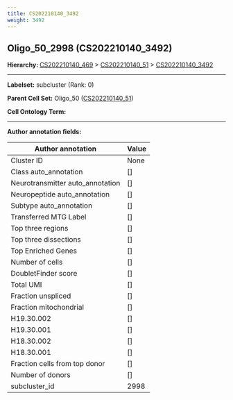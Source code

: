 ```yaml
---
title: CS202210140_3492
weight: 3492
---
```

## Oligo_50_2998 (CS202210140_3492)
<b>Hierarchy: </b>
[CS202210140_469](cell_sets/CS202210140_469.md) >
[CS202210140_51](cell_sets/CS202210140_51.md) >
[CS202210140_3492](cell_sets/CS202210140_3492.md)

---


**Labelset:** subcluster (Rank: 0)

**Parent Cell Set:** Oligo_50 ([CS202210140_51](cell_sets/CS202210140_51.md))



**Cell Ontology Term:** 

[MARKER GENES.]: #


---

[TRANSFERRED ANNOTATIONS.]: #


[AUTHOR ANNOTATION FIELDS.]: #


**Author annotation fields:**

| Author annotation | Value |
|-------------------|-------|
|Cluster ID|None|
|Class auto_annotation|[]|
|Neurotransmitter auto_annotation|[]|
|Neuropeptide auto_annotation|[]|
|Subtype auto_annotation|[]|
|Transferred MTG Label|[]|
|Top three regions|[]|
|Top three dissections|[]|
|Top Enriched Genes|[]|
|Number of cells|[]|
|DoubletFinder score|[]|
|Total UMI|[]|
|Fraction unspliced|[]|
|Fraction mitochondrial|[]|
|H19.30.002|[]|
|H19.30.001|[]|
|H18.30.002|[]|
|H18.30.001|[]|
|Fraction cells from top donor|[]|
|Number of donors|[]|
|subcluster_id|2998|
